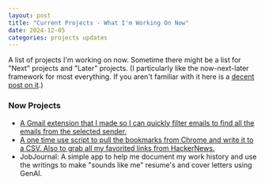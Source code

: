 ```yaml
---
layout: post
title: "Current Projects - What I'm Working On Now"
date: 2024-12-05
categories: projects updates
---
```



A list of projects I'm working on now. Sometime there might be a list for "Next" projects and "Later" projects. (I particularly like the now-next-later framework for most everything. If you aren't familiar with it here is a [decent post on it](https://www.prodpad.com/blog/invented-now-next-later-roadmap/).)

### Now Projects

- [A Gmail extension that I made so I can quickly filter emails to find all the emails from the selected sender.](https://github.com/dontoisme/Gmail-Quick-Filter)
- [A one time use script to pull the bookmarks from Chrome and write it to a CSV. Also to grab all my favorited links from HackerNews. ](https://github.com/dontoisme/PythonWeb)
- JobJournal: A simple app to help me document my work history and use the writings to make "sounds like me" resume's and cover letters using GenAI.
